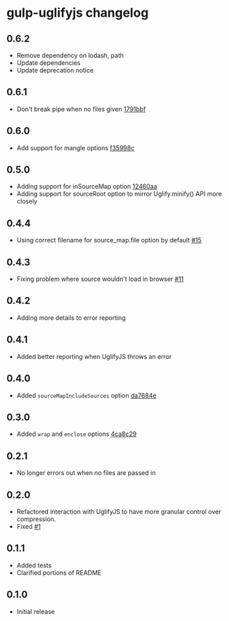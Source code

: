 # gulp-uglifyjs changelog

## 0.6.2
- Remove dependency on lodash, path
- Update dependencies
- Update deprecation notice

## 0.6.1
- Don't break pipe when no files given [1791bbf](https://github.com/craigjennings11/gulp-uglifyjs/commit/1791bbf979754d60c26ce205c58c9bfe746eed3c)

## 0.6.0
- Add support for mangle options [f35998c](https://github.com/craigjennings11/gulp-uglifyjs/commit/f35998c7a73dcd2ea24661dc801e34b6bfbe092c)

## 0.5.0

- Adding support for inSourceMap option [12460aa](https://github.com/craigjennings11/gulp-uglifyjs/commit/12460aa1bdcb373d0055ab323077bda5ebd76d35)
- Adding support for sourceRoot option to mirror Uglify.minify() API more closely

## 0.4.4

- Using correct filename for source_map.file option by default [#15](https://github.com/craigjennings11/gulp-uglifyjs/issues/15)

## 0.4.3

- Fixing problem where source wouldn't load in browser [#11](https://github.com/craigjennings11/gulp-uglifyjs/issues/11)

## 0.4.2

- Adding more details to error reporting

## 0.4.1

- Added better reporting when UglifyJS throws an error

## 0.4.0

- Added `sourceMapIncludeSources` option [da7684e](https://github.com/craigjennings11/gulp-uglifyjs/commit/da7684ea23475f5fc78f142ddb1556d9795309ba)

## 0.3.0

- Added `wrap` and `enclose` options [4ca8c29](https://github.com/craigjennings11/gulp-uglifyjs/commit/4ca8c2979fc08d85649056535d0dcb00eff9bb7a)

## 0.2.1

- No longer errors out when no files are passed in

## 0.2.0

- Refactored interaction with UglifyJS to have more granular control over
  compression.
- Fixed [#1](https://github.com/craigjennings11/gulp-uglifyjs/issues/1)

## 0.1.1

- Added tests
- Clarified portions of README

## 0.1.0

- Initial release

